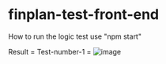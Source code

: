 # finplan-test-front-end

How to run the logic test 
use "npm start"

Result = 
Test-number-1 = 
![image](https://github.com/AxelMulyadi002/finplan-test-front-end/assets/111115748/71c95e9f-46be-453a-a818-ccd918b7e1bb)


